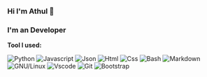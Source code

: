 ### Hi I'm Athul 👋
### I'm an Developer

<!--
**AthulKkumar/AthulKkumar** is a ✨ _special_ ✨ repository because its `README.md` (this file) appears on your GitHub profile.

Here are some ideas to get you started:

- 🔭 I’m currently working on ...
- 🌱 I’m currently learning ...
- 👯 I’m looking to collaborate on ...
- 🤔 I’m looking for help with ...
- 💬 Ask me about ...
- 📫 How to reach me: ...
- 😄 Pronouns: ...
- ⚡ Fun fact: ...
-->
**Tool I used:**  


![Python]([https://img.shields.io/badge/Python-FFD43B?style=flat&logo=python&logoColor=darkgreen](https://img.shields.io/badge/Python-3776AB?style=for-the-badge&logo=python&logoColor=white))
![Javascript]([https://img.shields.io/badge/JavaScript-323330?style=flat&logo=javascript&logoColor=F7DF1](https://img.shields.io/badge/JavaScript-323330?style=for-the-badge&logo=javascript&logoColor=F7DF1E))
![Json](https://img.shields.io/badge/json-5E5C5C?style=flat&logo=json&logoColor=white)
![Html]([https://img.shields.io/badge/HTML5-E34F26?style=flat&logo=html5&logoColor=white](https://img.shields.io/badge/HTML5-E34F26?style=for-the-badge&logo=html5&logoColor=white))
![Css](	[https://img.shields.io/badge/CSS3-1572B6?style=for-the-badge&logo=css3&logoColor=white](https://img.shields.io/badge/CSS3-1572B6?style=for-the-badge&logo=css3&logoColor=white))
![Bash](https://img.shields.io/badge/GNU%20Bash-4EAA25?style=flat&logo=GNU%20Bash&logoColor=white)
![Markdown](https://img.shields.io/badge/Markdown-000000?style=flat&logo=markdown&logoColor=white)
![GNU/Linux](https://img.shields.io/badge/Linux-FCC624?style=flat&logo=linux&logoColor=black)
![Vscode](https://img.shields.io/badge/Visual_Studio_Code-0078D4?style=flat&logo=visual%20studio%20code&logoColor=white)
![Git](https://img.shields.io/badge/GIT-E44C30?style=flat&logo=git&logoColor=white)
![Bootstrap](https://img.shields.io/badge/Bootstrap-563D7C?style=for-the-badge&logo=bootstrap&logoColor=white)

